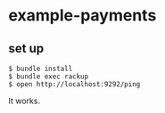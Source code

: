 # example-payments

## set up

```
$ bundle install
$ bundle exec rackup
$ open http://localhost:9292/ping
```

It works.
